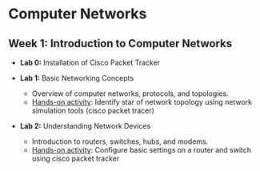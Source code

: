 # Computer Networks

## **Week 1: Introduction to Computer Networks**

- **Lab 0:** Installation of Cisco Packet Tracker
  
- **Lab 1:** Basic Networking Concepts
  - Overview of computer networks, protocols, and topologies.
  - [Hands-on activity](docs/lab1.md): Identify star of network topology using network simulation tools (cisco packet tracer)

- **Lab 2:** Understanding Network Devices
  - Introduction to routers, switches, hubs, and modems.
  - [Hands-on activity](docs/lab2.md): Configure basic settings on a router and switch using cisco packet tracker

  